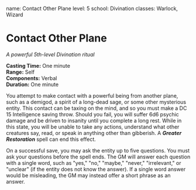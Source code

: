 name: Contact Other Plane
level: 5
school: Divination
classes: Warlock, Wizard

# Contact Other Plane 
_A powerful 5th-level Divination ritual_ 

**Casting Time:** One minute    
**Range:** Self    
**Components:** Verbal    
**Duration:** One minute 

You attempt to make contact with a powerful being from another plane, such as a demigod, a spirit of a long-dead sage, or some other mysterious entity. This contact can be taxing on the mind, and so you must make a DC 15 Intelligence saving throw. Should you fail, you will suffer 6d6 psychic damage and be driven to insanity until you complete a long rest. While in this state, you will be unable to take any actions, understand what other creatures say, read, or speak in anything other than gibberish. A **_Greater Restoration_** spell can end this effect.

On a successful save, you may ask the entity up to five questions. You must ask your questions before the spell ends. The GM will answer each question with a single word, such as "yes," "no," "maybe," "never," "irrelevant," or "unclear" (if the entity does not know the answer). If a single word answer would be misleading, the GM may instead offer a short phrase as an answer. 
